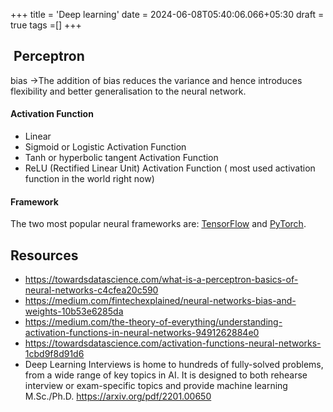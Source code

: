 +++
title = 'Deep learning'
date = 2024-06-08T05:40:06.066+05:30
draft = true
tags =[]
+++ 



##  Perceptron


bias ->The addition of bias reduces the variance and hence introduces flexibility and better generalisation to the neural network.
#### **Activation Function**
- Linear
- Sigmoid or Logistic Activation Function
- Tanh or hyperbolic tangent Activation Function
- ReLU (Rectified Linear Unit) Activation Function ( most used activation function in the world right now)


#### Framework

The two most popular neural frameworks are: [TensorFlow](http://tensorflow.org/) and [PyTorch](https://pytorch.org/).
## Resources
- https://towardsdatascience.com/what-is-a-perceptron-basics-of-neural-networks-c4cfea20c590
- https://medium.com/fintechexplained/neural-networks-bias-and-weights-10b53e6285da
- https://medium.com/the-theory-of-everything/understanding-activation-functions-in-neural-networks-9491262884e0
- https://towardsdatascience.com/activation-functions-neural-networks-1cbd9f8d91d6
- Deep Learning Interviews is home to hundreds of fully-solved problems, from a wide range of key topics in AI. It is designed to both rehearse interview or exam-specific topics and provide machine learning M.Sc./Ph.D. https://arxiv.org/pdf/2201.00650